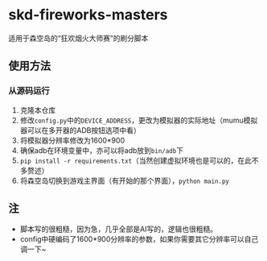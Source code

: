 # skd-fireworks-masters
适用于森空岛的“狂欢烟火大师赛”的刷分脚本

## 使用方法
### 从源码运行
1. 克隆本仓库
2. 修改`config.py`中的`DEVICE_ADDRESS`，更改为模拟器的实际地址（mumu模拟器可以在多开器的ADB按钮选项中看）
3. 将模拟器分辨率修改为1600*900
3. 确保adb在环境变量中，亦可以将adb放到`bin/adb`下
4. `pip install -r requirements.txt`（当然创建虚拟环境也是可以的，在此不多赘述）
5. 将森空岛切换到游戏主界面（有开始的那个界面），`python main.py`

## 注
- 脚本写的很粗糙，因为急，几乎全部是AI写的，逻辑也很粗糙。
- config中硬编码了1600*900分辨率的参数，如果你需要其它分辨率可以自己调一下~